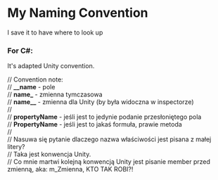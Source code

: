 # My Naming Convention
I save it to have where to look up
### For C#:
  It's adapted Unity convention.
  
// Convention note:  
// **\_\_name** - pole  
// **name\_** - zmienna tymczasowa  
// **name\_\_** - zmienna dla Unity (by była widoczna w inspectorze)  
//  
// **propertyName** - jeśli jest to jedynie podanie przesłoniętego pola  
// **PropertyName** - jeśli jest to jakaś formuła, prawie metoda  
//  
// Nasuwa się pytanie dlaczego nazwa właściwości jest pisana z małej litery?  
// Taka jest konwencja Unity.  
// Co mnie martwi kolejną konwencją Unity jest pisanie member przed zmienną, aka: m_Zmienna, KTO TAK ROBI?!
